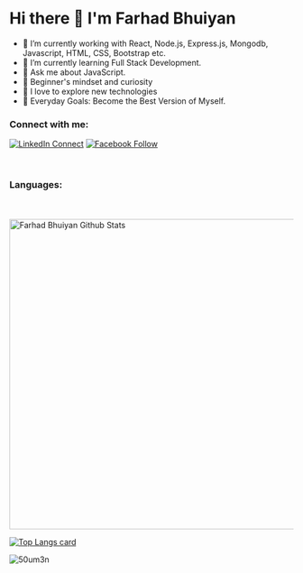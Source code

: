# Hi there 👋 I'm Farhad Bhuiyan

- 🔭 I’m currently working with React, Node.js, Express.js, Mongodb, Javascript, HTML, CSS, Bootstrap etc.
- 🌱 I’m currently learning Full Stack Development.
- 💬 Ask me about JavaScript.
- 👯 Beginner's mindset and curiosity
- 🌟 I love to explore new technologies
- 🥅 Everyday Goals: Become the Best Version of Myself.



### Connect with me:

[![LinkedIn Connect](https://img.shields.io/badge/%20-Connect-black?color=14171A&labelColor=212121&logo=linkedin&logoColor=ffffff)](https://www.linkedin.com/in/farhadbhuiyan)   [![Facebook Follow](https://img.shields.io/badge/%20-Follow-black?color=14171A&labelColor=1976d2&logo=facebook&logoColor=ffffff)](https://www.facebook.com/official.farhad.bhuiyan/) 

<br />

### Languages:



<br />
<br />

<img width="550" alt="Farhad Bhuiyan Github Stats"  src="https://github-readme-stats.vercel.app/api?username=farhadbhuiyan&show_icons=true"/>

[![Top Langs card](https://github-readme-stats.vercel.app/api/top-langs/?username=farhadbhuiyan&card_width=550)](https://github.com/farhadbhuiyan/farhadbhuiyan)


[linkedin]: https://www.linkedin.com/in/farhadbhuiyan
<p align="left"> <img src="https://komarev.com/ghpvc/?username=farhadbhuiyan&color=brightgreen" alt="50um3n" /> </p>
